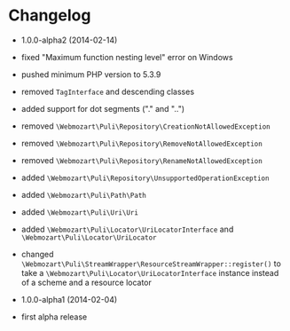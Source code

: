 Changelog
=========

* 1.0.0-alpha2 (2014-02-14)

 * fixed "Maximum function nesting level" error on Windows
 * pushed minimum PHP version to 5.3.9
 * removed `TagInterface` and descending classes
 * added support for dot segments ("." and "..")
 * removed `\Webmozart\Puli\Repository\CreationNotAllowedException`
 * removed `\Webmozart\Puli\Repository\RemoveNotAllowedException`
 * removed `\Webmozart\Puli\Repository\RenameNotAllowedException`
 * added `\Webmozart\Puli\Repository\UnsupportedOperationException`
 * added `\Webmozart\Puli\Path\Path`
 * added `\Webmozart\Puli\Uri\Uri`
 * added `\Webmozart\Puli\Locator\UriLocatorInterface` and
   `\Webmozart\Puli\Locator\UriLocator`
 * changed `\Webmozart\Puli\StreamWrapper\ResourceStreamWrapper::register()`
   to take a `\Webmozart\Puli\Locator\UriLocatorInterface` instance instead
   of a scheme and a resource locator

* 1.0.0-alpha1 (2014-02-04)

 * first alpha release
